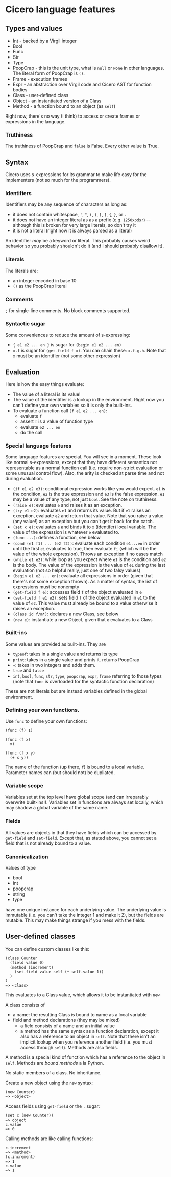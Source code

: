 # Cicero language features

## Types and values

* Int - backed by a Virgil integer
* Bool
* Func
* Str
* Type
* PoopCrap - this is the unit type, what is `null` or `None` in other languages.
  The literal form of PoopCrap is `()`.
* Frame - execution frames
* Expr - an abstraction over Virgil code and Cicero AST for function bodies
* Class - user-defined class
* Object - an instantiated version of a Class
* Method - a function bound to an object (as `self`)

Right now, there's no way (I think) to access or create frames or expressions
in the language.

### Truthiness

The truthiness of PoopCrap and `false` is False. Every other value is True.

## Syntax

Cicero uses s-expressions for its grammar to make life easy for the
implementers (not so much for the programmers).

### Identifiers

Identifiers may be any sequence of characters as long as:
* it does not contain whitespace, `'`, `"`, `(`, `)`, `[`, `]`, `{`, `}`, or `.`
* it does not have an integer literal as as a prefix (e.g. `1250xpdsr`) --
  although this is broken for very large literals, so don't try it
* it is not a literal (right now it is always parsed as a literal)

An identifier *may* be a keyword or literal. This probably causes weird
behavior so you probably shouldn't do it (and I should probably disallow it).

### Literals

The literals are:

* an integer encoded in base 10
* `()` as the PoopCrap literal

### Comments

`;` for single-line comments. No block comments supported.

### Syntactic sugar

Some conveniences to reduce the amount of s-expressing:
* `{ e1 e2 ... en }` is sugar for `(begin e1 e2 ... en)`
* `x.f` is sugar for `(get-field f x)`. You can chain these: `x.f.g.h`. Note
  that `x` must be an identifier (not some other expression)

## Evaluation

Here is how the easy things evaluate:

* The value of a literal is its value!
* The value of the identifier is a lookup in the environment. Right now you
  can't define your own variables so it is only the built-ins.
* To evaluate a function call `(f e1 e2 ... en)`:
  - evaluate `f`
  - assert `f` is a value of function type
  - evaluate `e2 ... en`
  - do the call

### Special language features

Some language features are special. You will see in a moment. These look like
normal s-expressions, except that they have different semantics not
representable as a normal function call (i.e. require non-strict evaluation or
some unusual control flow). Also, the arity is checked at parse time and not
during evaluation.
* `(if e1 e2 e3)`: conditional expression works like you would expect. `e1` is
  the condition, `e2` is the true expression and `e3` is the false expression.
  `e1` may be a value of any type, not just `bool`. See the note on truthiness.
* `(raise e)`: evaluates `e` and raises it as an exception.
* `(try e1 e2)`: evaluates `e1` and returns its value. But if `e1` raises an
  exception, evaluate `e2` and return that value. Note that you raise a value
  (any value!) as an exception but you can't get it back for the catch.
* `(set x e)`: evaluates `e` and binds it to `x` (identifer) local variable.
  The value of the expression is whatever `e` evaluated to.
* `(func ...)`: defines a function, see below
* `(cond (e1 f1) ... (e2 f2))`: evaluate each condition `e1...en` in order
  until the first `ei` evaluates to true, then evaluate `fi` (which will be the
  value of the whole expression). Throws an exception if no cases match
* `(while e1 e2)`: while loop as you expect where `e1` is the condition and 
  `e2` is the body. The value of the expression is the value of `e1` during the
  last evaluation (not so helpful really, just one of two falsy values)
* `(begin e1 e2 ... en)`: evaluate all expressions in order (given that there's
  not some exception thrown). As a matter of syntax, the list of expressions
  must be nonempty
* `(get-field f e)`: accesses field `f` of the object evaluated in `e`
* `(set-field f e1 e2)`: sets field `f` of the object evaluated in `e1` to the
  value of `e2`. This value must already be bound to a value otherwise it
  raises an exception.
* `(class id f/m*)`: declares a new Class, see below
* `(new e)`: instantiate a new Object, given that `e` evaluates to a Class

### Built-ins

Some values are provided as built-ins. They are

* `typeof`: takes in a single value and returns its type
* `print`: takes in a single value and prints it. returns PoopCrap
* `+`: takes in two integers and adds them.
* `true` and `false`
* `int`, `bool`, `func`, `str`, `type`, `poopcrap`, `expr`, `frame` referring
  to those types (note that `func` is overloaded for the syntactic function
  declaration)
  

These are not literals but are instead variables defined in the global 
environment.

### Defining your own functions.

Use `func` to define your own functions:

```
(func (f) 1)
```

```
(func (f x)
  x)
```

```
(func (f x y)
  (+ x y))
```

The name of the function (up there, `f`) is bound to a local variable.
Parameter names can (but should not) be dupliated.

### Variable scope

Variables set at the top level have global scope (and can irreparably overwrite
built-ins!). Variables set in functions are always set locally, which may
shadow a global variable of the same name.

### Fields

All values are objects in that they have fields which can be accessed by
`get-field` and `set-field`. Except that, as stated above, you cannot set a
field that is not already bound to a value.

### Canonicalization

Values of type

* bool
* int
* poopcrap
* string
* type

have one unique instance for each underlying value. The underlying value is
immutable (i.e. you can't take the integer 1 and make it 2), but the fields
are mutable. This may make things strange if you mess with the fields.

## User-defined classes

You can define custom classes like this:

```
(class Counter
  (field value 0)
  (method (increment)
    (set-field value self (+ self.value 1))
  )
)
=> <class>
```

This evaluates to a Class value, which allows it to be instantiated with `new`

A class consists of
* a name: the resulting Class is bound to name as a local variable
* field and method declarations (they may be mixed)
  - a field consists of a name and an initial value
  - a method has the same syntax as a function declaration, except it also has
    a reference to an object in `self`. Note that there isn't an implicit
    lookup when you reference another field (i.e. you must access through
    `self`). Methods are also fields.

A method is a special kind of function which has a reference to the object in
`self`. Methods are *bound methods* a la Python.

No static members of a class. No inheritance.

Create a new object using the `new` syntax:

```
(new Counter)
=> <object>
```

Access fields using `get-field` or the `.` sugar:

```
(set c (new Counter))
=> object
c.value
=> 0
```

Calling methods are like calling functions:

```
c.increment
=> <method>
(c.increment)
=> 1
c.value
=> 1
```
